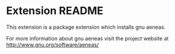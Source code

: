 # Extension README

This extension is a package extension which installs gnu aeneas.

For more information about gnu aeneas visit the project website at
http://www.gnu.org/software/aeneas/

